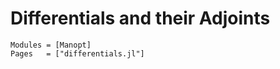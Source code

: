 # Differentials and their Adjoints

```@autodocs
Modules = [Manopt]
Pages   = ["differentials.jl"]
```
